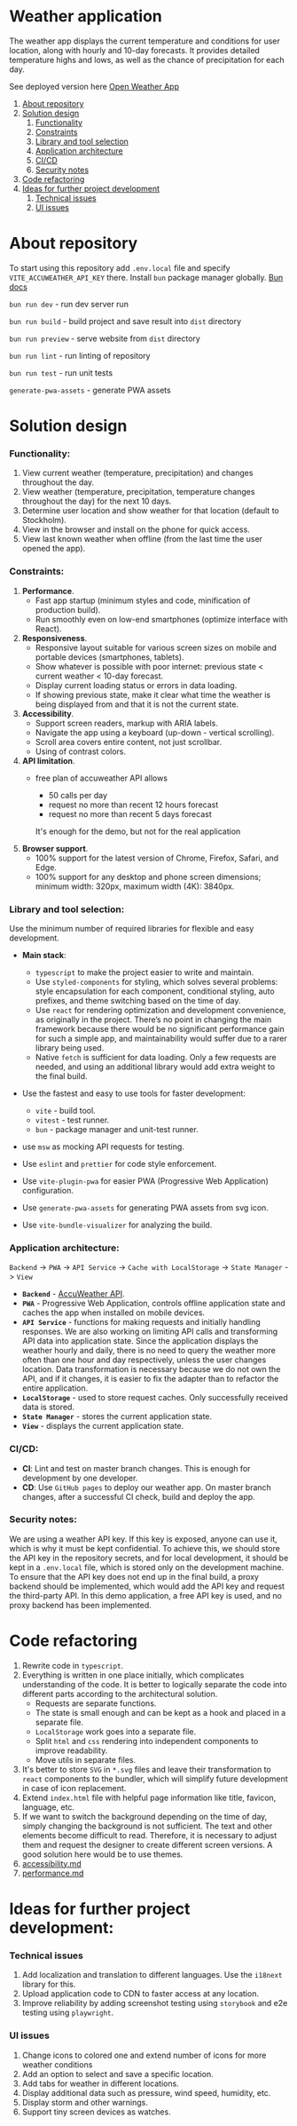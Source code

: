 # Weather application

The weather app displays the current temperature and conditions for user location, along with hourly and 10-day
forecasts. It provides detailed temperature highs and lows, as well as the chance of precipitation for each day.

See deployed version here [Open Weather App](https://ambrozy.github.io/weather-widget/)

1. [About repository](#about-repository)
2. [Solution design](#solution-design)
    1. [Functionality](#functionality)
    2. [Constraints](#constraints)
    3. [Library and tool selection](#library-and-tool-selection)
    4. [Application architecture](#application-architecture)
    5. [CI/CD](#cicd)
    6. [Security notes](#security-notes)
3. [Code refactoring](#code-refactoring)
4. [Ideas for further project development](#ideas-for-further-project-development)
    1. [Technical issues](#technical-issues)
    2. [UI issues](#UI-issues)

# About repository

To start using this repository add `.env.local` file and specify `VITE_ACCUWEATHER_API_KEY` there.
Install `bun` package manager globally. [Bun docs](https://bun.sh/)

`bun run dev` - run dev server run

`bun run build` - build project and save result into `dist` directory

`bun run preview` - serve website from `dist` directory

`bun run lint` - run linting of repository

`bun run test` - run unit tests

`generate-pwa-assets` - generate PWA assets

# Solution design

### Functionality:

1. View current weather (temperature, precipitation) and changes throughout the day.
2. View weather (temperature, precipitation, temperature changes throughout the day) for the next 10 days.
3. Determine user location and show weather for that location (default to Stockholm).
4. View in the browser and install on the phone for quick access.
5. View last known weather when offline (from the last time the user opened the app).

### Constraints:

1. **Performance**.
    - Fast app startup (minimum styles and code, minification of production build).
    - Run smoothly even on low-end smartphones (optimize interface with React).
2. **Responsiveness**.
    - Responsive layout suitable for various screen sizes on mobile and portable devices (smartphones, tablets).
    - Show whatever is possible with poor internet: previous state < current weather < 10-day forecast.
    - Display current loading status or errors in data loading.
    - If showing previous state, make it clear what time the weather is being displayed from and that it is not the
      current state.
3. **Accessibility**.
    - Support screen readers, markup with ARIA labels.
    - Navigate the app using a keyboard (up-down - vertical scrolling).
    - Scroll area covers entire content, not just scrollbar.
    - Using of contrast colors.
4. **API limitation**.
    - free plan of accuweather API allows
        - 50 calls per day
        - request no more than recent 12 hours forecast
        - request no more than recent 5 days forecast

      It's enough for the demo, but not for the real application
5. **Browser support**.
    - 100% support for the latest version of Chrome, Firefox, Safari, and Edge.
    - 100% support for any desktop and phone screen dimensions; minimum width: 320px, maximum width (4K): 3840px.

### Library and tool selection:

Use the minimum number of required libraries for flexible and easy development.

- **Main stack**:
    - `typescript` to make the project easier to write and maintain.
    - Use `styled-components` for styling, which solves several problems: style encapsulation for each component,
      conditional styling, auto prefixes, and theme switching based on the time of day.
    - Use `react` for rendering optimization and development convenience, as originally in the project. There’s no point
      in changing the main framework because there would be no significant performance gain for such a simple app, and
      maintainability would suffer due to a rarer library being used.
    - Native `fetch` is sufficient for data loading. Only a few requests are needed, and using an additional library
      would add extra weight to the final build.

- Use the fastest and easy to use tools for faster development:
    - `vite` - build tool.
    - `vitest` - test runner.
    - `bun` - package manager and unit-test runner.
- use `msw` as mocking API requests for testing.
- Use `eslint` and `prettier` for code style enforcement.
- Use `vite-plugin-pwa` for easier PWA (Progressive Web Application) configuration.
- Use `generate-pwa-assets` for generating PWA assets from svg icon.
- Use `vite-bundle-visualizer` for analyzing the build.

### Application architecture:

`Backend` -> `PWA` -> `API Service` -> `Cache with LocalStorage` -> `State Manager` -> `View`

- **`Backend`** - [AccuWeather API](https://developer.accuweather.com/packages).
- **`PWA`** - Progressive Web Application, controls offline application state and caches the app when installed on
  mobile devices.
- **`API Service`** - functions for making requests and initially handling responses. We are also working on limiting
  API calls and transforming API data into application state. Since the application displays the weather hourly and
  daily, there is no need to query the weather more often than one hour and day respectively, unless the user changes
  location. Data transformation is necessary because we do not own the API, and if it changes, it is easier to fix the
  adapter than to refactor the entire application.
- **`LocalStorage`** - used to store request caches. Only successfully received data is stored.
- **`State Manager`** - stores the current application state.
- **`View`** - displays the current application state.

### CI/CD:

- **CI**: Lint and test on master branch changes. This is enough for development by one developer.
- **CD**: Use `GitHub pages` to deploy our weather app. On master branch changes, after a successful CI check, build and
  deploy the app.

### Security notes:

We are using a weather API key. If this key is exposed, anyone can use it, which is why it must be kept confidential. To
achieve this, we should store the API key in the repository secrets, and for local development, it should be kept in a
`.env.local` file, which is stored only on the development machine. To ensure that the API key does not end up in the
final build, a proxy backend should be implemented, which would add the API key and request the third-party API. In this
demo application, a free API key is used, and no proxy backend has been implemented.

# Code refactoring

1. Rewrite code in `typescript`.
2. Everything is written in one place initially, which complicates understanding of the code. It is better to logically
   separate the code into different parts according to the architectural solution.
    - Requests are separate functions.
    - The state is small enough and can be kept as a hook and placed in a separate file.
    - `LocalStorage` work goes into a separate file.
    - Split `html` and `css` rendering into independent components to improve readability.
    - Move utils in separate files.
3. It's better to store `SVG` in `*.svg` files and leave their transformation to `react` components to the bundler,
   which will simplify future development in case of icon replacement.
4. Extend `index.html` file with helpful page information like title, favicon, language, etc.
5. If we want to switch the background depending on the time of day, simply changing the background is not sufficient.
   The text and other elements become difficult to read. Therefore, it is necessary to adjust them and request the
   designer to create different screen versions. A good solution here would be to use themes.
6. [accessibility.md](docs%2Faccessibility.md)
7. [performance.md](docs%2Fperformance.md)

# Ideas for further project development:

### Technical issues

1. Add localization and translation to different languages. Use the `i18next` library for this.
2. Upload application code to CDN to faster access at any location.
3. Improve reliability by adding screenshot testing using `storybook` and e2e testing using `playwright`.

### UI issues

1. Change icons to colored one and extend number of icons for more weather conditions
2. Add an option to select and save a specific location.
3. Add tabs for weather in different locations.
4. Display additional data such as pressure, wind speed, humidity, etc.
5. Display storm and other warnings.
6. Support tiny screen devices as watches.
